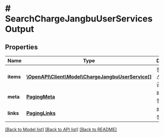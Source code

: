 # # SearchChargeJangbuUserServicesOutput

## Properties

Name | Type | Description | Notes
------------ | ------------- | ------------- | -------------
**items** | [**\OpenAPI\Client\Model\ChargeJangbuUserService[]**](ChargeJangbuUserService.md) | 장부사 서비스별 회원 요금 목록 | [readonly]
**meta** | [**PagingMeta**](PagingMeta.md) | 페이징 메타정보 | [readonly]
**links** | [**PagingLinks**](PagingLinks.md) | 페이징 링크정보 | [readonly]

[[Back to Model list]](../../README.md#models) [[Back to API list]](../../README.md#endpoints) [[Back to README]](../../README.md)
